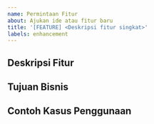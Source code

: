 ```yaml
---
name: Permintaan Fitur
about: Ajukan ide atau fitur baru
title: '[FEATURE] <Deskripsi fitur singkat>'
labels: enhancement
---
```


## Deskripsi Fitur
<!-- Jelaskan fitur yang ingin ditambahkan -->

## Tujuan Bisnis
<!-- Mengapa fitur ini diperlukan? -->

## Contoh Kasus Penggunaan
<!-- Contoh skenario penggunaan fitur -->